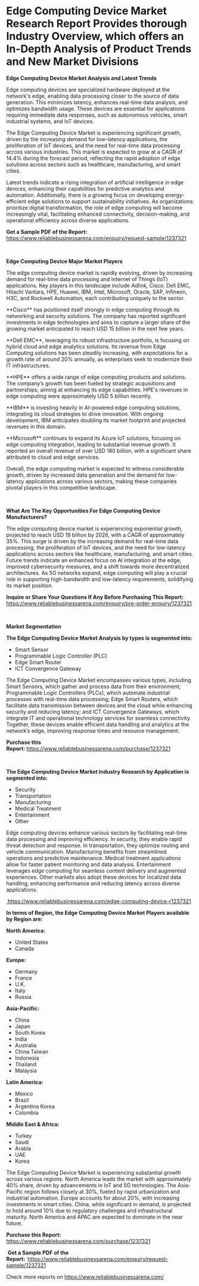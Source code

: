 <p><h1>Edge Computing Device Market Research Report Provides thorough Industry Overview, which offers an In-Depth Analysis of Product Trends and New Market Divisions</h1></p><p><strong>Edge Computing Device Market Analysis and Latest Trends</strong></p>
<p><p>Edge computing devices are specialized hardware deployed at the network's edge, enabling data processing closer to the source of data generation. This minimizes latency, enhances real-time data analysis, and optimizes bandwidth usage. These devices are essential for applications requiring immediate data responses, such as autonomous vehicles, smart industrial systems, and IoT devices.</p><p>The Edge Computing Device Market is experiencing significant growth, driven by the increasing demand for low-latency applications, the proliferation of IoT devices, and the need for real-time data processing across various industries. This market is expected to grow at a CAGR of 14.4% during the forecast period, reflecting the rapid adoption of edge solutions across sectors such as healthcare, manufacturing, and smart cities.</p><p>Latest trends indicate a rising integration of artificial intelligence in edge devices, enhancing their capabilities for predictive analytics and automation. Additionally, there is a growing focus on developing energy-efficient edge solutions to support sustainability initiatives. As organizations prioritize digital transformation, the role of edge computing will become increasingly vital, facilitating enhanced connectivity, decision-making, and operational efficiency across diverse applications.</p></p>
<p><strong>Get a Sample PDF of the Report:&nbsp;</strong> <a href="https://www.reliablebusinessarena.com/enquiry/request-sample/1237321?utm_campaign=3268&utm_medium=2&utm_source=Github&utm_content=ia&utm_term=08042025&utm_id=edge-computing-device">https://www.reliablebusinessarena.com/enquiry/request-sample/1237321</a></p>
<p>&nbsp;</p>
<p><strong>Edge Computing Device Major Market Players</strong></p>
<p><p>The edge computing device market is rapidly evolving, driven by increasing demand for real-time data processing and Internet of Things (IoT) applications. Key players in this landscape include Adlink, Cisco, Dell EMC, Hitachi Vantara, HPE, Huawei, IBM, Intel, Microsoft, Oracle, SAP, Infineon, H3C, and Rockwell Automation, each contributing uniquely to the sector.</p><p>**Cisco** has positioned itself strongly in edge computing through its networking and security solutions. The company has reported significant investments in edge technologies and aims to capture a larger share of the growing market anticipated to reach USD 15 billion in the next few years.</p><p>**Dell EMC**, leveraging its robust infrastructure portfolio, is focusing on hybrid cloud and edge analytics solutions. Its revenue from Edge Computing solutions has been steadily increasing, with expectations for a growth rate of around 20% annually, as enterprises seek to modernize their IT infrastructures.</p><p>**HPE** offers a wide range of edge computing products and solutions. The company’s growth has been fueled by strategic acquisitions and partnerships, aiming at enhancing its edge capabilities. HPE's revenues in edge computing were approximately USD 5 billion recently.</p><p>**IBM** is investing heavily in AI-powered edge computing solutions, integrating its cloud strategies to drive innovation. With ongoing development, IBM anticipates doubling its market footprint and projected revenues in this domain.</p><p>**Microsoft** continues to expand its Azure IoT solutions, focusing on edge computing integration, leading to substantial revenue growth. It reported an overall revenue of over USD 180 billion, with a significant share attributed to cloud and edge services.</p><p>Overall, the edge computing market is expected to witness considerable growth, driven by increased data generation and the demand for low-latency applications across various sectors, making these companies pivotal players in this competitive landscape.</p></p>
<p>&nbsp;</p>
<p><strong>What Are The Key Opportunities For Edge Computing Device Manufacturers?</strong></p>
<p><p>The edge computing device market is experiencing exponential growth, projected to reach USD 19 billion by 2026, with a CAGR of approximately 35%. This surge is driven by the increasing demand for real-time data processing, the proliferation of IoT devices, and the need for low-latency applications across sectors like healthcare, manufacturing, and smart cities. Future trends indicate an enhanced focus on AI integration at the edge, improved cybersecurity measures, and a shift towards more decentralized architectures. As 5G networks expand, edge computing will play a crucial role in supporting high-bandwidth and low-latency requirements, solidifying its market position.</p></p>
<p><strong>Inquire or Share Your Questions If Any Before Purchasing This Report:</strong> <a href="https://www.reliablebusinessarena.com/enquiry/pre-order-enquiry/1237321?utm_campaign=3268&utm_medium=2&utm_source=Github&utm_content=ia&utm_term=08042025&utm_id=edge-computing-device">https://www.reliablebusinessarena.com/enquiry/pre-order-enquiry/1237321</a></p>
<p>&nbsp;</p>
<p><strong>Market Segmentation</strong></p>
<p><strong>The Edge Computing Device Market Analysis by types is segmented into:</strong></p>
<p><ul><li>Smart Sensor</li><li>Programmable Logic Controller (PLC)</li><li>Edge Smart Router</li><li>ICT Convergence Gateway</li></ul></p>
<p><p>The Edge Computing Device Market encompasses various types, including Smart Sensors, which gather and process data from their environment; Programmable Logic Controllers (PLCs), which automate industrial processes with real-time data processing; Edge Smart Routers, which facilitate data transmission between devices and the cloud while enhancing security and reducing latency; and ICT Convergence Gateways, which integrate IT and operational technology services for seamless connectivity. Together, these devices enable efficient data handling and analytics at the network’s edge, improving response times and resource management.</p></p>
<p><strong>Purchase this Report:&nbsp;</strong><a href="https://www.reliablebusinessarena.com/purchase/1237321?utm_campaign=3268&utm_medium=2&utm_source=Github&utm_content=ia&utm_term=08042025&utm_id=edge-computing-device">https://www.reliablebusinessarena.com/purchase/1237321</a></p>
<p>&nbsp;</p>
<p><strong>The Edge Computing Device Market Industry Research by Application is segmented into:</strong></p>
<p><ul><li>Security</li><li>Transportation</li><li>Manufacturing</li><li>Medical Treatment</li><li>Entertainment</li><li>Other</li></ul></p>
<p><p>Edge computing devices enhance various sectors by facilitating real-time data processing and improving efficiency. In security, they enable rapid threat detection and response. In transportation, they optimize routing and vehicle communication. Manufacturing benefits from streamlined operations and predictive maintenance. Medical treatment applications allow for faster patient monitoring and data analysis. Entertainment leverages edge computing for seamless content delivery and augmented experiences. Other markets also adopt these devices for localized data handling, enhancing performance and reducing latency across diverse applications.</p></p>
<p><a href="https://www.reliablebusinessarena.com/edge-computing-device-r1237321?utm_campaign=3268&utm_medium=2&utm_source=Github&utm_content=ia&utm_term=08042025&utm_id=edge-computing-device">&nbsp;https://www.reliablebusinessarena.com/edge-computing-device-r1237321</a></p>
<p><strong>In terms of Region, the Edge Computing Device Market Players available by Region are:</strong></p>
<p>
    <p> <strong> North America: </strong>
        <ul>
            <li>United States</li>
            <li>Canada</li>
        </ul>
        </p> 
    <p> <strong> Europe: </strong>
        <ul>
            <li>Germany</li>
            <li>France</li>
            <li>U.K.</li>
            <li>Italy</li>
            <li>Russia</li>
        </ul>
        </p> 
    <p> <strong> Asia-Pacific: </strong>
        <ul>
            <li>China</li>
            <li>Japan</li>
            <li>South Korea</li>
            <li>India</li>
            <li>Australia</li>
            <li>China Taiwan</li>
            <li>Indonesia</li>
            <li>Thailand</li>
            <li>Malaysia</li>
        </ul>
        </p> 
    <p> <strong> Latin America: </strong>
        <ul>
            <li>Mexico</li>
            <li>Brazil</li>
            <li>Argentina Korea</li>
            <li>Colombia</li>
        </ul>
        </p> 
    <p> <strong> Middle East & Africa: </strong>
        <ul>
            <li>Turkey</li>
            <li>Saudi</li>
            <li>Arabia</li>
            <li>UAE</li>
            <li>Korea</li>
        </ul>
    </p>
    </p>
<p><p>The Edge Computing Device Market is experiencing substantial growth across various regions. North America leads the market with approximately 40% share, driven by advancements in IoT and 5G technologies. The Asia-Pacific region follows closely at 30%, fueled by rapid urbanization and industrial automation. Europe accounts for about 20%, with increasing investments in smart cities. China, while significant in demand, is projected to hold around 10% due to regulatory challenges and infrastructural maturity. North America and APAC are expected to dominate in the near future.</p></p>
<p><strong>Purchase this Report: </strong><a href="https://www.reliablebusinessarena.com/purchase/1237321?utm_campaign=3268&utm_medium=2&utm_source=Github&utm_content=ia&utm_term=08042025&utm_id=edge-computing-device">https://www.reliablebusinessarena.com/purchase/1237321</a></p>
<p>&nbsp;<strong>Get a Sample PDF of the Report:&nbsp;&nbsp;</strong><a href="https://www.reliablebusinessarena.com/enquiry/request-sample/1237321?utm_campaign=3268&utm_medium=2&utm_source=Github&utm_content=ia&utm_term=08042025&utm_id=edge-computing-device">https://www.reliablebusinessarena.com/enquiry/request-sample/1237321</a></p>
<p><strong></strong></p>
<p>Check more reports on <a href="https://www.reliablebusinessarena.com/?utm_campaign=3268&utm_medium=2&utm_source=Github&utm_content=ia&utm_term=08042025&utm_id=edge-computing-device">https://www.reliablebusinessarena.com/</a></p>
